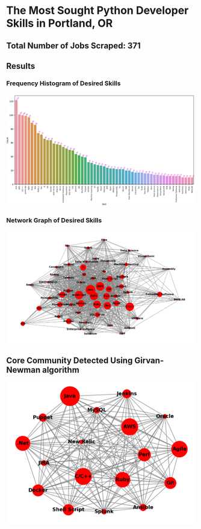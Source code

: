 # The Most Sought Python Developer Skills in Portland, OR

## Total Number of Jobs Scraped: 371

## Results

### Frequency Histogram of Desired Skills
![Frequency Histogram](in_demand_skills.png)

### Network Graph of Desired Skills
![Network Graph](skills_network.png)

## Core Community Detected Using Girvan-Newman algorithm
![Core Community](core_community.png)
